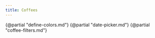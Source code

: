 ```yaml
---
title: Coffees
---
```


{@partial "define-colors.md"}
{@partial "date-picker.md"}
{@partial "coffee-filters.md"}

<DataTable
    data={filtered_coffees}
    rows=50
    sortable
    rowShading>
    <Column id='coffee_name'/>
    <Column id='roaster'/>
    <Column id='country' colGroup='Origin'/>
    <Column id='world_region' colGroup='Origin'/>
    <Column id='favorite_emoji' title='Favorite' align='center' colGroup='Rating'/>
    <Column id='rating' colGroup='Rating'/>
    <Column id='rated_date' title='Date' colGroup='Rating'/>
    <Column id='caffeine_content' title='Caffeine'/>
    <Column id='process'/>
    <Column id='availability'/>
</DataTable>

<LastRefreshed/>
